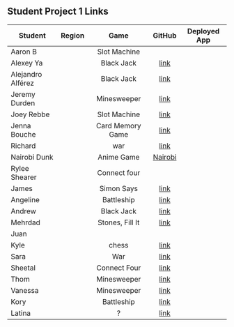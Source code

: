 ## Student Project 1 Links

| Student | Region | Game | GitHub | Deployed App |
|---|:---:|:---:|:---:|:---:|
| Aaron B|  | Slot Machine | []() | []() |
|Alexey Ya|  | Black Jack | [link](https://github.com/aleksyara/game-project) | []() |
| Alejandro Alférez|  | Black Jack | [link](https://github.com/alexalferez/Blackjack_project) | []() |
| Jeremy Durden |  | Minesweeper | [link](https://github.com/jeremydurden/SEI---First-Project---Minesweeper) | []() |
| Joey Rebbe |  | Slot Machine | [link](https://github.com/joeyrebbe/Show_Me_What_You_Slot) | []() |
| Jenna Bouche|  | Card Memory Game | [link](https://github.com/jlbouche/Mario_Matching_Game) | []() |
| Richard |  | war | [link](https://github.com/apocpax/projectwar) | []() |
| Nairobi Dunk|  | Anime Game | [Nairobi](https://github.com/NairobiSheikh/AvatarTheLastAirbender.git) | []() |
| Rylee Shearer|  | Connect four | []() | []() |
| James|  | Simon Says | [link](https://github.com/jamesjkim88/GA-Project-1-Simon-Says) | []() |
| Angeline|  | Battleship| [link](https://github.com/DTAngie/BattleBugs) | []() |
| Andrew|  | Black Jack | [link](https://github.com/andrewdang12/BlackJack-21) | []() |
| Mehrdad|  | Stones, Fill It | [link](https://github.com/SamiaMehrdad/Jump-O-Where) | []() |
| Juan|  |  | []() | []() |
| Kyle|  | chess | [link](https://github.com/kylelainez/Chess-Game) | []() |
| Sara|  | War | [link](https://github.com/Areidra/War-Card-Game-.git) | []() |
| Sheetal|  | Connect Four | [link](https://github.com/sdheer296/game_project_connect4) | []() |
| Thom|  | Minesweeper| [link](https://github.com/thomstrub/contact-tracer) | []() |
| Vanessa|  | Minesweeper  | [link](https://github.com/vkosiyan/Minesweeper) | []() |
| Kory|  | Battleship | [link](https://github.com/DangerousKoin/pumpkin_battle) | []() |
|Latina|  | ? | [link](https://github.com/LatinaS4/Firstgame) | []() |
